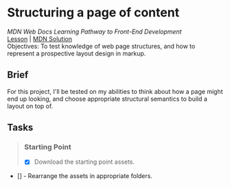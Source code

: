 # Structuring a page of content
_MDN Web Docs Learning Pathway to Front-End Development_\
[Lesson](https://developer.mozilla.org/en-US/docs/Learn/HTML/Introduction_to_HTML/Structuring_a_page_of_content) | [MDN Solution](https://github.com/mdn/learning-area/tree/master/html/introduction-to-html/structuring-a-page-of-content-finished)\
Objectives: To test knowledge of web page structures, and how to represent a prospective layout design in markup.
## Brief
For this project, I'll be tested on my abilities to think about how a page might end up looking, and choose appropriate structural semantics to build a layout on top of.

## Tasks
> ###  Starting Point
> - [X] Download the starting point assets.
- [] - Rearrange the assets in appropriate folders.